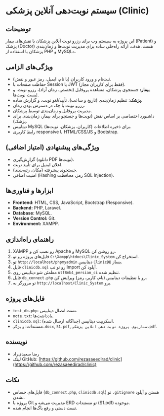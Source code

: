 # سیستم نوبت‌دهی آنلاین پزشکی (Clinic)

## توضیحات
این پروژه یه سیستم وب برای رزرو نوبت آنلاین پزشکان با نقش‌های بیمار (Patient) و پزشک (Doctor) هست. هدف، ارائه راه‌حلی ساده برای مدیریت نوبت‌ها و زمان‌بندی پزشکان با استفاده از PHP و MySQLه.

## ویژگی‌های الزامی
- ثبت‌نام و ورود کاربران (با نام، ایمیل، رمز عبور و نقش).
- حفاظت صفحات با Session یا JWT (فقط برای کاربران مجاز).
- **بیمار:** جستجوی پزشکان، مشاهده پروفایل (تخصص، زمان آزاد)، رزرو نوبت، و لیست نوبت‌ها.
- **پزشک:** تنظیم زمان‌بندی (تاریخ و ساعت)، تأیید/لغو نوبت، و گزارش ساده.
- رزرو نوبت با چک در دسترس بودن زمان.
- مدیریت پروفایل و زمان‌بندی توسط پزشکان.
- داشبورد اختصاصی بر اساس نقش (نوبت‌ها و جستجو برای بیمار، زمان‌بندی برای پزشک).
- دیتابیس MySQL برای ذخیره اطلاعات (کاربران، پزشکان، نوبت‌ها).
- رابط کاربری responsive با HTML/CSS/JS و Bootstrap.

## ویژگی‌های پیشنهادی (امتیاز اضافی)
- گزارش‌گیری (دانلود PDF نوبت‌ها).
- اعلان ایمیل برای تأیید نوبت.
- جستجوی پیشرفته (مکان، رتبه‌بندی).
- امنیت اضافی (Hashing رمز، محافظت SQL Injection).

## ابزارها و فناوری‌ها
- **Frontend:** HTML, CSS, JavaScript, Bootstrap (Responsive).
- **Backend:** PHP, Laravel.
- **Database:** MySQL.
- **Version Control:** Git.
- **Environment:** XAMPP.

## راهنمای راه‌اندازی
1. XAMPP رو نصب کن و Apache و MySQL رو روشن کن.
2. فایل‌های پروژه رو تو `C:\Xampp\htdocs\Clinic_System` استخراج کن.
3. تو `http://localhost/phpmyadmin` دیتابیس `ClinicDB` بساز.
4. فایل `clinicdb.sql` رو تو تب Import آپلود کن.
5. مطمئن شو دیتابیس روی `utf8mb4_persian_ci` تنظیم شده.
6. فایل `db_connect.php` رو با تنظیمات دیتابیس (نام، کاربر، رمز) ویرایش کن.
7. تو مرورگر به `http://localhost/Clinic_System` برو.

## فایل‌های پروژه
- `test_db.php`: تست اتصال دیتابیس.
- `note.txt`: یادداشت‌ها.
- `clinicdb.sql`: اسکریپت دیتابیس (جداگانه ارسال شده).
- مستندات: `ویژگی.docx`, `S1.pdf`, `سناریوی پروژه نوبت دهی انلاین پزشکی.pdf`.

## نویسنده
- رضا سعیدی‌راد  
- لینک GitHub: [https://github.com/rezasaeedirad/clinic](https://github.com/rezasaeedirad/clinic)

## نکات
- فایل‌های حساس (`db_connect.php`, `clinicdb.sql`) تو `.gitignore` هستن و آپلود نشدن.
- پروژه با Git مدیریت می‌شه و ERD تو مستندات (S1.pdf) موجوده.
- تست دستی و رفع باگ‌ها انجام شده.